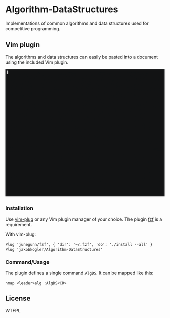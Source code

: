 # Algorithm-DataStructures

Implementations of common algorithms and data structures used for competitive programming.

## Vim plugin

The algorithms and data structures can easily be pasted into a document using the included Vim plugin.

![demonstration](demonstration.gif)

### Installation

Use [vim-plug](https://github.com/junegunn/vim-plug) or any Vim plugin manager of your choice.
The plugin [fzf](https://github.com/junegunn/fzf) is a requirement.

With vim-plug:

```vim
Plug 'junegunn/fzf', { 'dir': '~/.fzf', 'do': './install --all' }
Plug 'jakobkogler/Algorithm-DataStructures'
```

### Command/Usage

The plugin defines a single command `AlgDS`.
It can be mapped like this:

```vim
nmap <leader>alg :AlgDS<CR>
```

## License

WTFPL

